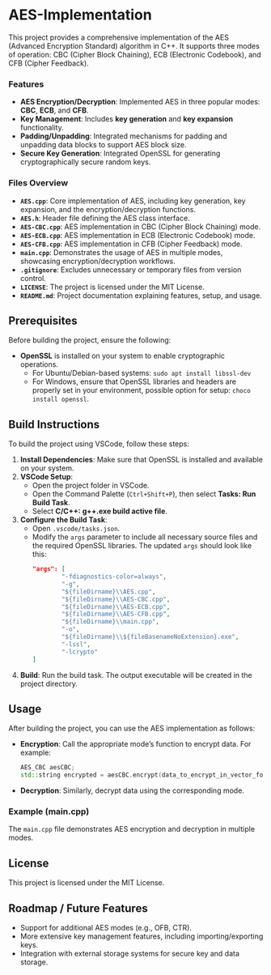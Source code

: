 # AES-Implementation
This project provides a comprehensive implementation of the AES (Advanced Encryption Standard) algorithm in C++. It supports three modes of operation: CBC (Cipher Block Chaining), ECB (Electronic Codebook), and CFB (Cipher Feedback).

### Features
- **AES Encryption/Decryption**: Implemented AES in three popular modes: **CBC**, **ECB**, and **CFB**.
- **Key Management**: Includes **key generation** and **key expansion** functionality.
- **Padding/Unpadding**: Integrated mechanisms for padding and unpadding data blocks to support AES block size.
- **Secure Key Generation**: Integrated OpenSSL for generating cryptographically secure random keys.

### Files Overview
- **`AES.cpp`**: Core implementation of AES, including key generation, key expansion, and the encryption/decryption functions.
- **`AES.h`**: Header file defining the AES class interface.
- **`AES-CBC.cpp`**: AES implementation in CBC (Cipher Block Chaining) mode.
- **`AES-ECB.cpp`**: AES implementation in ECB (Electronic Codebook) mode.
- **`AES-CFB.cpp`**: AES implementation in CFB (Cipher Feedback) mode.
- **`main.cpp`**: Demonstrates the usage of AES in multiple modes, showcasing encryption/decryption workflows.
- **`.gitignore`**: Excludes unnecessary or temporary files from version control.
- **`LICENSE`**: The project is licensed under the MIT License.
- **`README.md`**: Project documentation explaining features, setup, and usage.

## Prerequisites
Before building the project, ensure the following:
- **OpenSSL** is installed on your system to enable cryptographic operations.
    - For Ubuntu/Debian-based systems: `sudo apt install libssl-dev`
    - For Windows, ensure that OpenSSL libraries and headers are properly set in your environment, possible option for setup: `choco install openssl`.

## Build Instructions

To build the project using VSCode, follow these steps:

1. **Install Dependencies**: Make sure that OpenSSL is installed and available on your system.
2. **VSCode Setup**:
     - Open the project folder in VSCode.
     - Open the Command Palette (`Ctrl+Shift+P`), then select **Tasks: Run Build Task**.
     - Select **C/C++: g++.exe build active file**.
3. **Configure the Build Task**:
     - Open `.vscode/tasks.json`.
     - Modify the `args` parameter to include all necessary source files and the required OpenSSL libraries. The updated `args` should look like this:
         ```json
         "args": [
                 "-fdiagnostics-color=always",
                 "-g",
                 "${fileDirname}\\AES.cpp",
                 "${fileDirname}\\AES-CBC.cpp",
                 "${fileDirname}\\AES-ECB.cpp",
                 "${fileDirname}\\AES-CFB.cpp",
                 "${fileDirname}\\main.cpp",
                 "-o",
                 "${fileDirname}\\${fileBasenameNoExtension}.exe",
                 "-lssl",
                 "-lcrypto"
         ]
         ```
4. **Build**: Run the build task. The output executable will be created in the project directory.

## Usage

After building the project, you can use the AES implementation as follows:

- **Encryption**: Call the appropriate mode’s function to encrypt data. For example:
    ```cpp
    AES_CBC aesCBC;
    std::string encrypted = aesCBC.encrypt(data_to_encrypt_in_vector_format);
    ```
- **Decryption**: Similarly, decrypt data using the corresponding mode.

### Example (main.cpp)
The `main.cpp` file demonstrates AES encryption and decryption in multiple modes.

## License
This project is licensed under the MIT License.

## Roadmap / Future Features
- Support for additional AES modes (e.g., OFB, CTR).
- More extensive key management features, including importing/exporting keys.
- Integration with external storage systems for secure key and data storage.